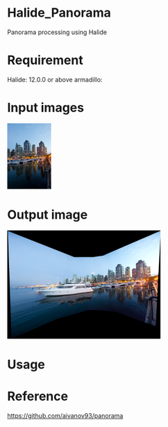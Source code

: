 # Halide_Panorama
Panorama processing using Halide

# Requirement
Halide: 12.0.0 or above
armadillo: 

# Input images
<img src="https://github.com/venson-chiang/Halide_Panorama/blob/main/images/vancouver-1.png" width="20%" height="20%">

# Output image
<img src="https://github.com/venson-chiang/Halide_Panorama/blob/main/output_images/vancouver-panorama.png" width="70%" height="70%">

# Usage



# Reference
https://github.com/aivanov93/panorama
